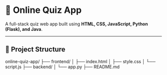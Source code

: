# 🎯 Online Quiz App

A full-stack quiz web app built using **HTML, CSS, JavaScript, Python (Flask), and Java**.

---

## 📁 Project Structure

online-quiz-app/
├── frontend/
│ ├── index.html
│ ├── style.css
│ └── script.js
├── backend/
│ └── app.py
├── README.md